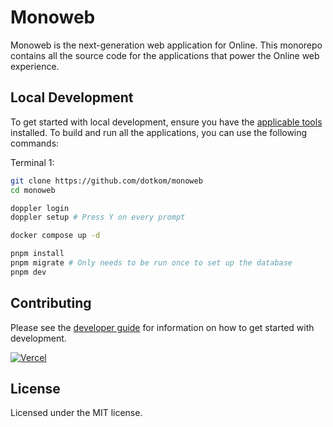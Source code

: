 # Monoweb 

Monoweb is the next-generation web application for Online. This monorepo contains all the source code for the
applications that power the Online web experience.

## Local Development

To get started with local development, ensure you have the [applicable tools](CONTRIBUTING.md#tools) installed. To build and run all the
applications, you can use the following commands:

Terminal 1:
```bash
git clone https://github.com/dotkom/monoweb
cd monoweb

doppler login
doppler setup # Press Y on every prompt

docker compose up -d

pnpm install
pnpm migrate # Only needs to be run once to set up the database
pnpm dev
```

## Contributing

Please see the [developer guide](CONTRIBUTING.md) for information on how to get started with development.

<a href="https://vercel.com?utm_source=[team-name]&utm_campaign=oss" width="150" height="30">
    <img src="https://images.ctfassets.net/e5382hct74si/78Olo8EZRdUlcDUFQvnzG7/fa4cdb6dc04c40fceac194134788a0e2/1618983297-powered-by-vercel.svg" alt="Vercel">
</a>

## License

Licensed under the MIT license.
